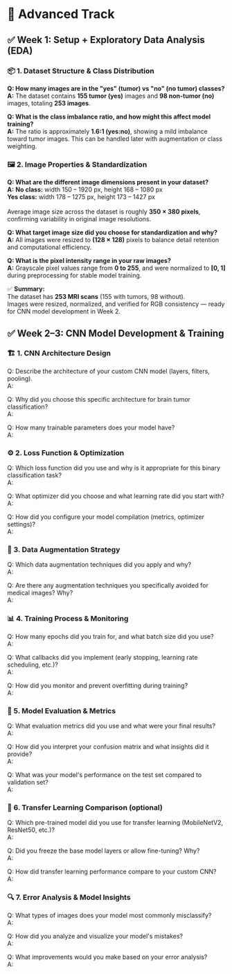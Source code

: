 # 🔴 Advanced Track

## ✅ Week 1: Setup + Exploratory Data Analysis (EDA)


### 📦 1. Dataset Structure & Class Distribution

**Q: How many images are in the "yes" (tumor) vs "no" (no tumor) classes?**  
**A:** The dataset contains **155 tumor (yes)** images and **98 non-tumor (no)** images, totaling **253 images**.

**Q: What is the class imbalance ratio, and how might this affect model training?**  
**A:** The ratio is approximately **1.6:1 (yes:no)**, showing a mild imbalance toward tumor images. This can be handled later with augmentation or class weighting.


### 🖼️ 2. Image Properties & Standardization

**Q: What are the different image dimensions present in your dataset?**  
**A:** **No class:** width 150 – 1920 px, height 168 – 1080 px  
      **Yes class:** width 178 – 1275 px, height 173 – 1427 px  
<br>Average image size across the dataset is roughly **350 × 380 pixels**, confirming variability in original image resolutions.


**Q: What target image size did you choose for standardization and why?**  
**A:** All images were resized to **(128 × 128)** pixels to balance detail retention and computational efficiency.

**Q: What is the pixel intensity range in your raw images?**  
**A:** Grayscale pixel values range from **0 to 255**, and were normalized to **[0, 1]** during preprocessing for stable model training.



✅ **Summary:**  
The dataset has **253 MRI scans** (155 with tumors, 98 without).  
Images were resized, normalized, and verified for RGB consistency — ready for CNN model development in Week 2.


## ✅ Week 2–3: CNN Model Development & Training


### 🏗️ 1. CNN Architecture Design

Q: Describe the architecture of your custom CNN model (layers, filters, pooling).  
A:  

Q: Why did you choose this specific architecture for brain tumor classification?  
A:  

Q: How many trainable parameters does your model have?  
A:  


### ⚙️ 2. Loss Function & Optimization

Q: Which loss function did you use and why is it appropriate for this binary classification task?  
A:  

Q: What optimizer did you choose and what learning rate did you start with?  
A:  

Q: How did you configure your model compilation (metrics, optimizer settings)?  
A:  


### 🔄 3. Data Augmentation Strategy

Q: Which data augmentation techniques did you apply and why?  
A:  

Q: Are there any augmentation techniques you specifically avoided for medical images? Why?  
A:  


### 📊 4. Training Process & Monitoring

Q: How many epochs did you train for, and what batch size did you use?  
A:  

Q: What callbacks did you implement (early stopping, learning rate scheduling, etc.)?  
A:  

Q: How did you monitor and prevent overfitting during training?  
A:  


### 🎯 5. Model Evaluation & Metrics

Q: What evaluation metrics did you use and what were your final results?  
A:  

Q: How did you interpret your confusion matrix and what insights did it provide?  
A:  

Q: What was your model's performance on the test set compared to validation set?  
A:  


### 🔄 6. Transfer Learning Comparison (optional)

Q: Which pre-trained model did you use for transfer learning (MobileNetV2, ResNet50, etc.)?  
A:  

Q: Did you freeze the base model layers or allow fine-tuning? Why?  
A:  

Q: How did transfer learning performance compare to your custom CNN?  
A:  


### 🔍 7. Error Analysis & Model Insights

Q: What types of images does your model most commonly misclassify?  
A:  

Q: How did you analyze and visualize your model's mistakes?  
A:  

Q: What improvements would you make based on your error analysis?  
A:

